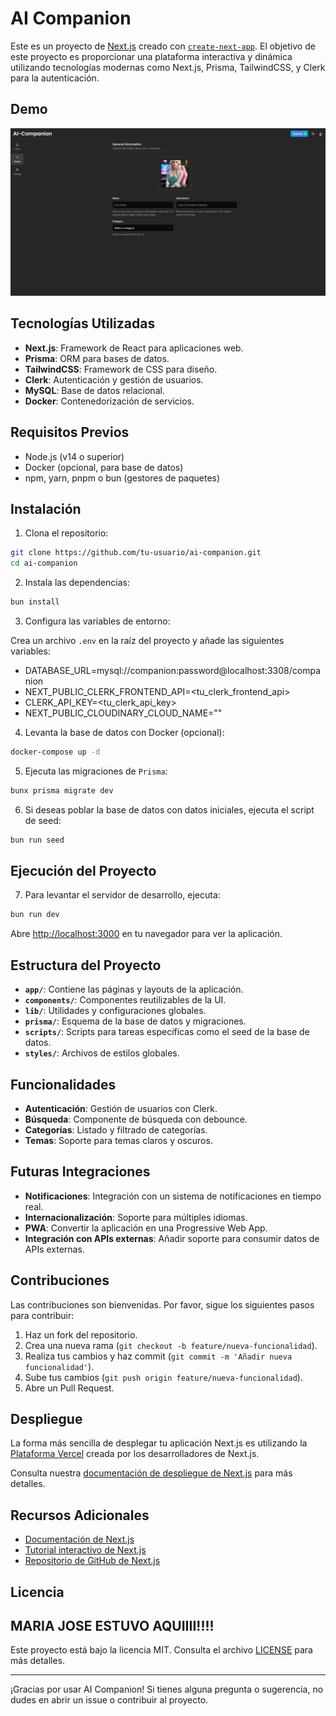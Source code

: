 # AI Companion

Este es un proyecto de [Next.js](https://nextjs.org/) creado con [`create-next-app`](https://github.com/vercel/next.js/tree/canary/packages/create-next-app). El objetivo de este proyecto es proporcionar una plataforma interactiva y dinámica utilizando tecnologías modernas como Next.js, Prisma, TailwindCSS, y Clerk para la autenticación.

## Demo

![AI Companion](./public/image.png)

## Tecnologías Utilizadas

- **Next.js**: Framework de React para aplicaciones web.
- **Prisma**: ORM para bases de datos.
- **TailwindCSS**: Framework de CSS para diseño.
- **Clerk**: Autenticación y gestión de usuarios.
- **MySQL**: Base de datos relacional.
- **Docker**: Contenedorización de servicios.

## Requisitos Previos

- Node.js (v14 o superior)
- Docker (opcional, para base de datos)
- npm, yarn, pnpm o bun (gestores de paquetes)

## Instalación

1. Clona el repositorio:

```bash
git clone https://github.com/tu-usuario/ai-companion.git
cd ai-companion
```

2. Instala las dependencias:

```bash
bun install
```

3. Configura las variables de entorno:

Crea un archivo `.env` en la raíz del proyecto y añade las siguientes
variables:

- DATABASE_URL=mysql://companion:password@localhost:3308/companion
- NEXT_PUBLIC_CLERK_FRONTEND_API=<tu_clerk_frontend_api>
- CLERK_API_KEY=<tu_clerk_api_key>
- NEXT_PUBLIC_CLOUDINARY_CLOUD_NAME=""

4. Levanta la base de datos con Docker (opcional):

```bash
docker-compose up -d
```

5. Ejecuta las migraciones de `Prisma`:

```bash
bunx prisma migrate dev
```

6. Si deseas poblar la base de datos con datos iniciales, ejecuta el script de seed:

```bash
bun run seed
```

## Ejecución del Proyecto

7. Para levantar el servidor de desarrollo, ejecuta:

```bash
bun run dev
```

Abre [http://localhost:3000](http://localhost:3000) en tu navegador para ver la aplicación.

## Estructura del Proyecto

- **`app/`**: Contiene las páginas y layouts de la aplicación.
- **`components/`**: Componentes reutilizables de la UI.
- **`lib/`**: Utilidades y configuraciones globales.
- **`prisma/`**: Esquema de la base de datos y migraciones.
- **`scripts/`**: Scripts para tareas específicas como el seed de la base de datos.
- **`styles/`**: Archivos de estilos globales.

## Funcionalidades

- **Autenticación**: Gestión de usuarios con Clerk.
- **Búsqueda**: Componente de búsqueda con debounce.
- **Categorías**: Listado y filtrado de categorías.
- **Temas**: Soporte para temas claros y oscuros.

## Futuras Integraciones

- **Notificaciones**: Integración con un sistema de notificaciones en tiempo real.
- **Internacionalización**: Soporte para múltiples idiomas.
- **PWA**: Convertir la aplicación en una Progressive Web App.
- **Integración con APIs externas**: Añadir soporte para consumir datos de APIs externas.

## Contribuciones

Las contribuciones son bienvenidas. Por favor, sigue los siguientes pasos para contribuir:

1. Haz un fork del repositorio.
2. Crea una nueva rama (`git checkout -b feature/nueva-funcionalidad`).
3. Realiza tus cambios y haz commit (`git commit -m 'Añadir nueva funcionalidad'`).
4. Sube tus cambios (`git push origin feature/nueva-funcionalidad`).
5. Abre un Pull Request.

## Despliegue

La forma más sencilla de desplegar tu aplicación Next.js es utilizando la [Plataforma Vercel](https://vercel.com/new?utm_medium=default-template&filter=next.js&utm_source=create-next-app&utm_campaign=create-next-app-readme) creada por los desarrolladores de Next.js.

Consulta nuestra [documentación de despliegue de Next.js](https://nextjs.org/docs/deployment) para más detalles.

## Recursos Adicionales

- [Documentación de Next.js](https://nextjs.org/docs)
- [Tutorial interactivo de Next.js](https://nextjs.org/learn)
- [Repositorio de GitHub de Next.js](https://github.com/vercel/next.js/)

## Licencia

## MARIA JOSE ESTUVO AQUIIII!!!!

Este proyecto está bajo la licencia MIT. Consulta el archivo [LICENSE](LICENSE) para más detalles.

---

¡Gracias por usar AI Companion! Si tienes alguna pregunta o sugerencia, no dudes en abrir un issue o contribuir al proyecto.
